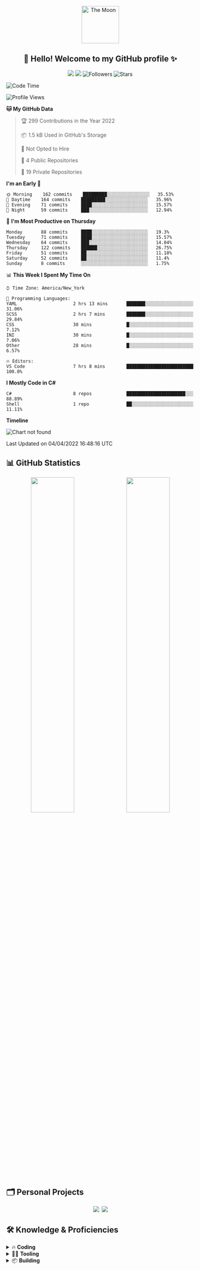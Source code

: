<p align="center">
  <img width="100px" src="https://i.imgur.com/Ax6izaP.png" align="center" alt="The Moon"/>
	<h2 align="center">📌 Hello! Welcome to my GitHub profile ✨</h2>
</p>
<p align="center">
  <img src="https://komarev.com/ghpvc/?username=wuoyrd&color=57a6e6&label=Views&logo=github&style=flat">
  <img src="https://badges.pufler.dev/visits/wuoyrd/wuoyrd?color=fbe6a4&logo=github&style=flat"/>
  <img alt="Followers" src="https://img.shields.io/github/followers/wuoyrd?label=follow&color=52cca3&style=flat"/>
  <img alt="Stars" src="https://img.shields.io/github/stars/wuoyrd?label=watch&color=f57676&style=flat"/>
</p>

<!--START_SECTION:waka-->
![Code Time](http://img.shields.io/badge/Code%20Time-747%20hrs%2045%20mins-blue)

![Profile Views](http://img.shields.io/badge/Profile%20Views-242-blue)

**🐱 My GitHub Data** 

> 🏆 299 Contributions in the Year 2022
 > 
> 📦 1.5 kB Used in GitHub's Storage 
 > 
> 🚫 Not Opted to Hire
 > 
> 📜 4 Public Repositories 
 > 
> 🔑 19 Private Repositories  
 > 
**I'm an Early 🐤** 

```text
🌞 Morning    162 commits    █████████░░░░░░░░░░░░░░░░   35.53% 
🌆 Daytime    164 commits    █████████░░░░░░░░░░░░░░░░   35.96% 
🌃 Evening    71 commits     ████░░░░░░░░░░░░░░░░░░░░░   15.57% 
🌙 Night      59 commits     ███░░░░░░░░░░░░░░░░░░░░░░   12.94%

```
📅 **I'm Most Productive on Thursday** 

```text
Monday       88 commits     ████░░░░░░░░░░░░░░░░░░░░░   19.3% 
Tuesday      71 commits     ████░░░░░░░░░░░░░░░░░░░░░   15.57% 
Wednesday    64 commits     ███░░░░░░░░░░░░░░░░░░░░░░   14.04% 
Thursday     122 commits    ██████░░░░░░░░░░░░░░░░░░░   26.75% 
Friday       51 commits     ██░░░░░░░░░░░░░░░░░░░░░░░   11.18% 
Saturday     52 commits     ██░░░░░░░░░░░░░░░░░░░░░░░   11.4% 
Sunday       8 commits      ░░░░░░░░░░░░░░░░░░░░░░░░░   1.75%

```


📊 **This Week I Spent My Time On** 

```text
⌚︎ Time Zone: America/New_York

💬 Programming Languages: 
YAML                     2 hrs 13 mins       ███████░░░░░░░░░░░░░░░░░░   31.06% 
SCSS                     2 hrs 7 mins        ███████░░░░░░░░░░░░░░░░░░   29.84% 
CSS                      30 mins             █░░░░░░░░░░░░░░░░░░░░░░░░   7.12% 
INI                      30 mins             █░░░░░░░░░░░░░░░░░░░░░░░░   7.06% 
Other                    28 mins             █░░░░░░░░░░░░░░░░░░░░░░░░   6.57%

🔥 Editors: 
VS Code                  7 hrs 8 mins        █████████████████████████   100.0%

```

**I Mostly Code in C#** 

```text
C#                       8 repos             ██████████████████████░░░   88.89% 
Shell                    1 repo              ██░░░░░░░░░░░░░░░░░░░░░░░   11.11%

```


**Timeline**

![Chart not found](https://raw.githubusercontent.com/wuoyrd/wuoyrd/main/charts/bar_graph.png) 


 Last Updated on 04/04/2022 16:48:16 UTC
<!--END_SECTION:waka-->

## 📊 GitHub Statistics

<p align="center">
  	<img width="48%" src="https://github-readme-stats.vercel.app/api?username=wuoyrd&theme=github_dark&show_icons=true&hide_border=true&bg_color=2d333b&icon_color=fbe6a4&title_color=57a6e6&text_color=d6d6d6&count_private=true"/>
  	&ensp;
  	<img width="48%" src="https://github-readme-streak-stats.herokuapp.com/?user=wuoyrd&theme=github-dark-blue&hide_border=true&background=2d333b&title=57a6e6&ring=fbe6a4&fire=f57676&sideNums=67a6e6&dates=a6a6a6&currStreakLabel=e6e6e6&sideLabels=e6e6e6&stroke=797C82"/>
  </p>

## 🗂️ Personal Projects

<p align="center">
	<a href="https://github.com/wuoyrd/vs-theme-goodnight"><img src="https://github-readme-stats.vercel.app/api/pin/?username=wuoyrd&repo=vs-theme-goodnight&show_owner=true&theme=github_dark&hide_border=true&bg_color=2d333b&icon_color=fbe6a4&title_color=57a6e6&text_color=d6d6d6&line_height=27"/></a>&ensp;<a href="https://github.com/wuoyrd/leetcode"><img src="https://github-readme-stats.vercel.app/api/pin/?username=wuoyrd&repo=leetcode&show_owner=true&theme=github_dark&hide_border=true&bg_color=2d333b&icon_color=fbe6a4&title_color=57a6e6&text_color=d6d6d6&line_height=27"/></a>
</p>

## 🛠️ Knowledge & Proficiencies

<details>
	<summary>🔥 <b>Coding</b></summary>
	<p align="left">
    <img src="https://img.shields.io/badge/dotnet-informational?style=flat&logo=dotnet&color=57a6e6"/>
    <img src="https://img.shields.io/badge/dotnet-informational?style=flat&logo=dotnet&color=57a6e6"/>
    <img src="https://img.shields.io/badge/C%23-informational?style=flat&logo=Csharp&color=57a6e6"/>
    <img src="https://img.shields.io/badge/HTML-informational?style=flat&logo=html5&logoColor=white&color=57a6e6"/>
    <img src="https://img.shields.io/badge/CSS-informational?style=flat&logo=css3&logoColor=white&color=57a6e6"/>
    <img src="https://img.shields.io/badge/SASS-informational?style=flat&logo=sass&logoColor=white&color=57a6e6"/>
    <img src="https://img.shields.io/badge/JavaScript-informational?style=flat&logo=javascript&logoColor=white&color=57a6e6"/>
    <img src="https://img.shields.io/badge/Node.js-informational?style=flat&logo=node.js&logoColor=white&color=57a6e6"/>
    <img src="https://img.shields.io/badge/Python-informational?style=flat&logo=python&logoColor=white&color=57a6e6"/>
    <img src="https://img.shields.io/badge/Markdown-informational?style=flat&logo=markdown&logoColor=white&color=57a6e6"/>
    <img src="https://img.shields.io/badge/LaTeX-informational?style=flat&logo=latex&logoColor=white&color=57a6e6"/>
    <img src="https://img.shields.io/badge/XML-informational?style=flat&logo=xaml&color=eb525f"/>
    <img src="https://img.shields.io/badge/JSON-informational?style=flat&logo=json&color=eb525f"/>
    <img src="https://img.shields.io/badge/YAML-informational?style=flat&logo=json&color=eb525f"/>
	</p>
</details>
<details><summary>👨‍💻 <b>Tooling</b></summary><p align="left">
<img src="https://img.shields.io/badge/Git-informational?style=flat&logo=git&logoColor=white&color=2bbc8a"/>
<img src="https://img.shields.io/badge/VS%20Code-informational?style=flat&logo=visual-studio-code&logoColor=white&color=2bbc8a"/>
<img src="https://img.shields.io/badge/Visual%20Studio-informational?style=flat&logo=visual-studio&logoColor=white&color=2bbc8a"/>
<img src="https://img.shields.io/badge/Docker-informational?style=flat&logo=docker&logoColor=white&color=2bbc8a"/>
<img src="https://img.shields.io/badge/Kubernetes-informational?style=flat&logo=kubernetes&logoColor=white&color=2bbc8a"/>
<img src="https://img.shields.io/badge/MS_SQL-informational?style=flat&logo=microsoft-sql-server&logoColor=white&color=2bbc8a"/>
<img src="https://img.shields.io/badge/PostgreSQL-informational?style=flat&logo=postgresql&logoColor=white&color=2bbc8a"/>
<img src="https://img.shields.io/badge/SQLite-informational?style=flat&logo=sqlite&logoColor=white&color=2bbc8a"/>
<img src="https://img.shields.io/badge/RavenDB-informational?style=flat&logo=json&logoColor=white&color=2bbc8a"/>
<img src="https://img.shields.io/badge/Redis-informational?style=flat&logo=redis&logoColor=white&color=2bbc8a"/>
<img src="https://img.shields.io/badge/RabbitMQ-informational?style=flat&logo=rabbitmq&logoColor=white&color=2bbc8a"/>
<img src="https://img.shields.io/badge/Kafka-informational?style=flat&logo=apachekafka&logoColor=white&color=2bbc8a"/>
<img src="https://img.shields.io/badge/EventStoreDB-informational?style=flat&logo=eventstore&logoColor=white&color=2bbc8a"/>
<img src="https://img.shields.io/badge/Postman-informational?style=flat&logo=postman&logoColor=white&color=2bbc8a"/>
<img src="https://img.shields.io/badge/Insomnia-informational?style=flat&logo=insomnia&logoColor=white&color=2bbc8a"/>
</p></details>
<details>
	<summary>📦 <b>Building</b></summary>
	<p align="left">
    <img src="https://img.shields.io/badge/AzureDevOps-informational?style=flat&logo=azure-devops&logoColor=white&color=ac8fbd"/>
    <img src="https://img.shields.io/badge/Octopus_Deploy-informational?style=flat&logo=octopus-deploy&logoColor=white&color=ac8fbd"/>
    <img src="https://img.shields.io/badge/GitHub%20Actions-informational?style=flat&logo=github%20actions&logoColor=white&color=ac8fbd"/>
    <img src="https://img.shields.io/badge/Terraform-informational?style=flat&logo=terraform&logoColor=white&color=ac8fbd"/>
    <img src="https://img.shields.io/badge/Helm-informational?style=flat&logo=helm&logoColor=white&color=ac8fbd"/>
    <img src="https://img.shields.io/badge/AWS-informational?style=flat&logo=amazon&logoColor=white&color=ac8fbd"/>
    <img src="https://img.shields.io/badge/Bash-informational?style=flat&logo=gnu-bash&logoColor=white&color=ffe882"/>
    <img src="https://img.shields.io/badge/PowerShell-informational?style=flat&logo=powershell&logoColor=white&color=ffe882"/>
    <img src="https://img.shields.io/badge/WSL2-informational?style=flat&logo=ubuntu&logoColor=white&color=ffe882"/>
	</p>
</details>
